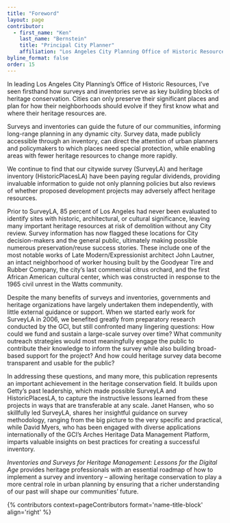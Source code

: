 ```yaml
---
title: "Foreword"
layout: page
contributor:
  - first_name: "Ken" 
    last_name: "Bernstein"
    title: "Principal City Planner"
    affiliation: "Los Angeles City Planning Office of Historic Resources"
byline_format: false
order: 15
---
```


In leading Los Angeles City Planning’s Office of Historic Resources, I’ve seen firsthand how surveys and inventories serve as key building blocks of heritage conservation. Cities can only preserve their significant places and plan for how their neighborhoods should evolve if they first know what and where their heritage resources are.

Surveys and inventories can guide the future of our communities, informing long-range planning in any dynamic city. Survey data, made publicly accessible through an inventory, can direct the attention of urban planners and policymakers to which places need special protection, while enabling areas with fewer heritage resources to change more rapidly.

We continue to find that our citywide survey (SurveyLA) and heritage inventory (HistoricPlacesLA) have been paying regular dividends, providing invaluable information to guide not only planning policies but also reviews of whether proposed development projects may adversely affect heritage resources.

Prior to SurveyLA, 85 percent of Los Angeles had never been evaluated to identify sites with historic, architectural, or cultural significance, leaving many important heritage resources at risk of demolition without any City review. Survey information has now flagged these locations for City decision-makers and the general public, ultimately making possible numerous preservation/reuse success stories. These include one of the most notable works of Late Modern/Expressionist architect John Lautner, an intact neighborhood of worker housing built by the Goodyear Tire and Rubber Company, the city’s last commercial citrus orchard, and the first African American cultural center, which was constructed in response to the 1965 civil unrest in the Watts community.

Despite the many benefits of surveys and inventories, governments and heritage organizations have largely undertaken them independently, with little external guidance or support. When we started early work for SurveyLA in 2006, we benefited greatly from preparatory research conducted by the GCI, but still confronted many lingering questions: How could we fund and sustain a large-scale survey over time? What community outreach strategies would most meaningfully engage the public to contribute their knowledge to inform the survey while also building broad-based support for the project? And how could heritage survey data become transparent and usable for the public?

In addressing these questions, and many more, this publication represents an important achievement in the heritage conservation field. It builds upon Getty’s past leadership, which made possible SurveyLA and HistoricPlacesLA, to capture the instructive lessons learned from these projects in ways that are transferable at any scale. Janet Hansen, who so skillfully led SurveyLA, shares her insightful guidance on survey methodology, ranging from the big picture to the very specific and practical, while David Myers, who has been engaged with diverse applications internationally of the GCI’s Arches Heritage Data Management Platform, imparts valuable insights on best practices for creating a successful inventory.

*Inventories and Surveys for Heritage Management: Lessons for the Digital Age* provides heritage professionals with an essential roadmap of how to implement a survey and inventory – allowing heritage conservation to play a more central role in urban planning by ensuring that a richer understanding of our past will shape our communities’ future.

{% contributors context=pageContributors format='name-title-block' align='right' %}
